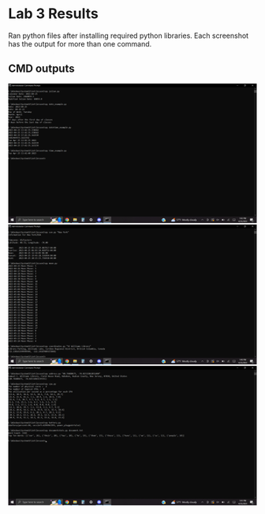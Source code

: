 # Lab 3 Results
Ran python files after installing required python libraries.
Each screenshot has the output for more than one command.
## CMD outputs
![CMD output 1](lab3_cmd1.png)
![CMD output 2](lab3_cmd2.png)
![CMD output 3](lab3_cmd3.png)
